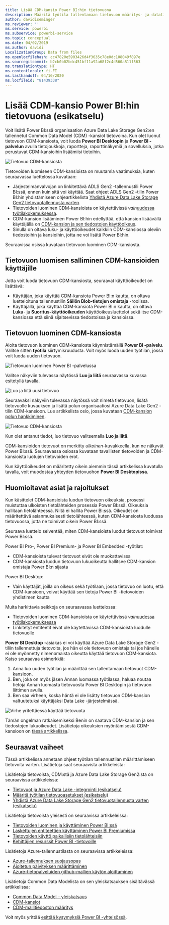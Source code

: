 ```yaml
---
title: Lisää CDM-kansio Power BI:hin tietovuona
description: Määritä työtila tallentamaan tietovuon määritys- ja datatiedostot Azure Data Lake Storage Gen2:ssa
author: davidiseminger
ms.reviewer: ''
ms.service: powerbi
ms.subservice: powerbi-service
ms.topic: conceptual
ms.date: 04/02/2019
ms.author: davidi
LocalizationGroup: Data from files
ms.openlocfilehash: cc47820e5903426d4f3635c78e0dc108049f897e
ms.sourcegitcommit: b2cb0b02bdc451bf11a92a68f2c4d560a811f563
ms.translationtype: HT
ms.contentlocale: fi-FI
ms.lasthandoff: 04/16/2020
ms.locfileid: "81439338"
---
```

# <a name="add-a-cdm-folder-to-power-bi-as-a-dataflow-preview"></a>Lisää CDM-kansio Power BI:hin tietovuona (esikatselu)

Voit lisätä Power BI:ssä organisaation Azure Data Lake Storage Gen2:en tallennetut Common Data Model (CDM) -kansiot tietovoina. Kun olet luonut tietovuon CDM-kansiosta, voit luoda **Power BI Desktopin** ja **Power BI -palvelun** avulla tietojoukkoja, raportteja, raporttinäkymiä ja sovelluksia, jotka perustuvat CDM-kansioihin lisäämiisi tietoihin.

![Tietovuo CDM-kansiosta](media/service-dataflows-add-cdm-folder/dataflow-from-cdm-folder_01.jpg)

Tietovoiden luomiseen CDM-kansioista on muutamia vaatimuksia, kuten seuraavassa luettelossa kuvataan:

* Järjestelmänvalvojan on linkitettävä ADLS Gen2 -tallennustili Power BI:ssä, ennen kuin sitä voi käyttää. Saat ohjeet ADLS Gen2 -tilin Power BI:hin yhdistämiseen ohjeartikkelista [Yhdistä Azure Data Lake Storage Gen2 tietovuotallennusta varten](service-dataflows-connect-azure-data-lake-storage-gen2.md).
* Tietovoiden luominen CDM-kansioista on käytettävissä *vain*[uudessa työtilakokemuksessa](service-create-the-new-workspaces.md). 
* CDM-kansion lisääminen Power BI:hin edellyttää, että kansion lisäävällä käyttäjällä on [CDM-kansion ja sen tiedostojen käyttöoikeus](https://go.microsoft.com/fwlink/?linkid=2029121).
* Sinulla on oltava luku- ja käyttöoikeudet kaikkiin CDM-kansiossa oleviin tiedostoihin ja kansioihin, jotta ne voi lisätä Power BI:hin.

Seuraavissa osissa kuvataan tietovuon luominen CDM-kansiosta.

## <a name="authorizing-users-for-cdm-folders-to-create-a-dataflow"></a>Tietovuon luomisen salliminen CDM-kansioiden käyttäjille

Jotta voit luoda tietovuon CDM-kansiosta, seuraavat käyttöoikeudet on lisättävä:
* Käyttäjän, joka käyttää CDM-kansiota Power BI:n kautta, on oltava luetteloituna tallennustilin  **Säilön Blob-tietojen omistaja** -roolissa.
* Käyttäjällä, joka käyttää CDM-kansiota Power BI:n kautta, on oltava **Luku**- ja **Suoritus-käyttöoikeuden** käyttöoikeusluettelot sekä itse CDM-kansiossa että siinä sijaitsevissa tiedostoissa ja kansioissa. 

## <a name="create-a-dataflow-from-a-cdm-folder"></a>Tietovuon luominen CDM-kansiosta

Aloita tietovuon luominen CDM-kansiosta käynnistämällä **Power BI -palvelu**. Valitse sitten **työtila** siirtymisruudusta. Voit myös luoda uuden työtilan, jossa voit luoda uuden tietovuon.

![Tietovuon luominen Power BI -palvelussa](media/service-dataflows-add-cdm-folder/dataflow-from-cdm-folder_02.jpg)

Valitse näkyviin tulevassa näytössä **Luo ja liitä** seuraavassa kuvassa esitetyllä tavalla.

![Luo ja liitä uusi tietovuo](media/service-dataflows-add-cdm-folder/dataflow-from-cdm-folder_03.jpg)

Seuraavaksi näkyviin tulevassa näytössä voit nimetä tietovuon, lisätä tietovuolle kuvauksen ja lisätä polun organisaatiosi Azure Data Lake Gen2 -tilin CDM-kansioon. Lue artikkelista osio, jossa kuvataan [CDM-kansion polun hankkiminen](service-dataflows-configure-workspace-storage-settings.md#get-the-uri-of-stored-dataflow-files). 

![Tietovuo CDM-kansiosta](media/service-dataflows-add-cdm-folder/dataflow-from-cdm-folder_01.jpg)

Kun olet antanut tiedot, luo tietovuo valitsemalla **Luo ja liitä**.

CDM-kansioiden tietovuot on merkitty *ulkoinen*-kuvakkeella, kun ne näkyvät Power BI:ssä. Seuraavassa osiossa kuvataan tavallisten tietovoiden ja CDM-kansioista luotujen tietovoiden erot.

Kun käyttöoikeudet on määritetty oikein aiemmin tässä artikkelissa kuvatulla tavalla, voit muodostaa yhteyden tietovuohon **Power BI Desktopissa**.


## <a name="considerations-and-limitations"></a>Huomioitavat asiat ja rajoitukset

Kun käsittelet CDM-kansioista luodun tietovuon oikeuksia, prosessi muistuttaa ulkoisten tietolähteiden prosessia Power BI:ssä. Oikeuksia hallitaan tietolähteessä. Niitä ei hallita Power BI:ssä. Oikeudet on määritettävä asianmukaisesti tietolähteessä, kuten CDM-kansiosta luodussa tietovuossa, jotta ne toimivat oikein Power BI:ssä.

Seuraava luettelo selventää, miten CDM-kansioista luodut tietovuot toimivat Power BI:ssä.

Power BI Pro-, Power BI Premium- ja Power BI Embedded -työtilat:
* CDM-kansioista tulevat tietovuot eivät ole muokattavissa
* CDM-kansiosta luodun tietovuon lukuoikeutta hallitsee CDM-kansion omistaja Power BI:n sijasta

Power BI Desktop:
* Vain käyttäjät, joilla on oikeus sekä työtilaan, jossa tietovuo on luotu, että CDM-kansioon, voivat käyttää sen tietoja Power BI -tietovoiden yhdistimen kautta


Muita harkittavia seikkoja on seuraavassa luettelossa:

* Tietovoiden luominen CDM-kansioista on käytettävissä *vain*[uudessa työtilakokemuksessa](service-create-the-new-workspaces.md)
* Linkitetyt entiteetit eivät ole käytettävissä CDM-kansioista luodulle tietovuolle


**Power BI Desktop** -asiakas ei voi käyttää Azure Data Lake Storage Gen2 -tiliin tallennettuja tietovoita, jos hän ei ole tietovuon omistaja tai jos hänelle ei ole myönnetty nimenomaista oikeutta käyttää tietovuon CDM-kansiota. Katso seuraavaa esimerkkiä:

1.    Anna luo uuden työtilan ja määrittää sen tallentamaan tietovuot CDM-kansioon.
2.    Ben, joka on myös jäsen Annan luomassa työtilassa, haluaa noutaa tietoja Annan luomasta tietovuosta Power BI Desktopin ja tietovuon liittimen avulla.
3.    Ben saa virheen, koska häntä ei ole lisätty tietovuon CDM-kansion valtuutetuksi käyttäjäksi Data Lake -järjestelmässä.

  ![Virhe yritettäessä käyttää tietovuota](media/service-dataflows-configure-workspace-storage-settings/dataflow-storage-settings_08.jpg)

Tämän ongelman ratkaisemiseksi Benin on saatava CDM-kansion ja sen tiedostojen lukuoikeudet. Lisätietoja oikeuksien myöntämisestä CDM-kansioon on [tässä artikkelissa](https://go.microsoft.com/fwlink/?linkid=2029121).


## <a name="next-steps"></a>Seuraavat vaiheet

Tässä artikkelissa annetaan ohjeet työtilan tallennustilan määrittämiseen tietovoita varten. Lisätietoja saat seuraavista artikkeleista:

Lisätietoja tietovoista, CDM:stä ja Azure Data Lake Storage Gen2:sta on seuraavissa artikkeleissa:

* [Tietovuot ja Azure Data Lake -integrointi (esikatselu)](service-dataflows-azure-data-lake-integration.md)
* [Määritä työtilan tietovuoasetukset (esikatselu)](service-dataflows-configure-workspace-storage-settings.md)
* [Yhdistä Azure Data Lake Storage Gen2 tietovuotallennusta varten (esikatselu)](service-dataflows-connect-azure-data-lake-storage-gen2.md)

Lisätietoja tietovoista yleisesti on seuraavissa artikkeleissa:

* [Tietovoiden luominen ja käyttäminen Power BI:ssä](service-dataflows-create-use.md)
* [Laskettujen entiteettien käyttäminen Power BI Premiumissa](service-dataflows-computed-entities-premium.md)
* [Tietovoiden käyttö paikallisiin tietolähteisiin](service-dataflows-on-premises-gateways.md)
* [Kehittäjien resurssit Power BI -tietovoille](service-dataflows-developer-resources.md)

Lisätietoja Azure-tallennustilasta on seuraavissa artikkeleissa:
* [Azure-tallennuksen suojausopas](https://docs.microsoft.com/azure/storage/common/storage-security-guide)
* [Ajoitetun päivityksen määrittäminen](refresh-scheduled-refresh.md)
* [Azure-tietopalveluiden github-mallien käytön aloittaminen](https://aka.ms/cdmadstutorial)

Lisätietoja Common Data Modelista on sen yleiskatsauksen sisältävässä artikkelissa:
* [Common Data Model – yleiskatsaus](https://docs.microsoft.com/powerapps/common-data-model/overview)
* [CDM-kansiot](https://go.microsoft.com/fwlink/?linkid=2045304)
* [CDM-mallitiedoston määritys](https://go.microsoft.com/fwlink/?linkid=2045521)

Voit myös yrittää [esittää kysymyksiä Power BI -yhteisössä](https://community.powerbi.com/).

